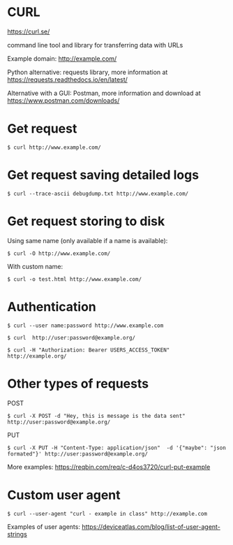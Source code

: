 # CURL
https://curl.se/

command line tool and library for transferring data with URLs 

Example domain: http://example.com/

Python alternative: requests library, more information at https://requests.readthedocs.io/en/latest/

Alternative with a GUI: Postman, more information and download at https://www.postman.com/downloads/

# Get request
```shell
$ curl http://www.example.com/
```

# Get request saving detailed logs
```shell
$ curl --trace-ascii debugdump.txt http://www.example.com/
```

# Get request storing to disk

Using same name (only available if a name is available):
```shell
$ curl -O http://www.example.com/
```

With custom name:
```shell
$ curl -o test.html http://www.example.com/
```

# Authentication
```shell
$ curl --user name:password http://www.example.com
```


```shell
$ curl  http://user:password@example.org/
```

```shell
$ curl -H "Authorization: Bearer USERS_ACCESS_TOKEN" http://example.org/
```

# Other types of requests
POST
```shell
$ curl -X POST -d "Hey, this is message is the data sent" http://user:password@example.org/
```

PUT
```shell
$ curl -X PUT -H "Content-Type: application/json"  -d '{"maybe": "json formated"}' http://user:password@example.org/
```

More examples: https://reqbin.com/req/c-d4os3720/curl-put-example

# Custom user agent
```shell
$ curl --user-agent "curl - example in class" http://example.com
```

Examples of user agents: https://deviceatlas.com/blog/list-of-user-agent-strings
